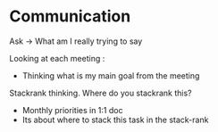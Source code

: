 # Communication

Ask → What am I really trying to say

Looking at each meeting : 

- Thinking what is my main goal from the meeting

Stackrank thinking. Where do you stackrank this?

- Monthly priorities in 1:1 doc
- Its about where to stack this task in the stack-rank